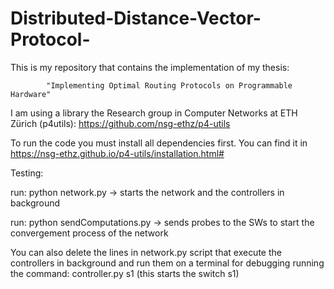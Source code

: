 # Distributed-Distance-Vector-Protocol-
This is my repository that contains the implementation of my thesis: 

            "Implementing Optimal Routing Protocols on Programmable Hardware"

I am using a library the Research group in Computer Networks at ETH Zürich (p4utils):
    https://github.com/nsg-ethz/p4-utils

To run the code you must install all dependencies first. You can find it in https://nsg-ethz.github.io/p4-utils/installation.html#

Testing:
  
  run:  python network.py                         -> starts the network and the controllers in background
  
  run:  python sendComputations.py                -> sends probes to the SWs to start the convergement process of the network

You can also delete the lines in network.py script that execute the controllers in background and run them on a terminal for debugging running the command:
            controller.py s1   (this starts the switch s1)
